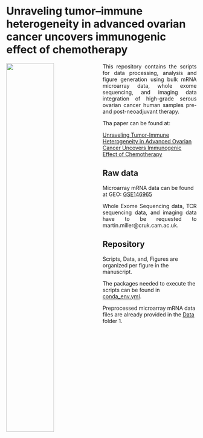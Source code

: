 # Unraveling tumor–immune heterogeneity in advanced ovarian cancer uncovers immunogenic effect of chemotherapy

<img src="https://github.com/cansysbio/HGSOC_TME_Heterogeneity/blob/master/Figures/graphical_abstract/OVCT_GraphicalAbstract_Rebuttal_ng.png" width="50%" align=left>

<p align="justify">
This repository contains the scripts for data processing, analysis and figure generation using bulk mRNA microarray data, whole exome sequencing, and imaging data integration of high-grade serous ovarian cancer human samples pre- and post-neoadjuvant therapy. 
</p>

Tha paper can be found at: 

[Unraveling Tumor-Immune Heterogeneity in Advanced Ovarian Cancer Uncovers Immunogenic Effect of Chemotherapy](https://www.biorxiv.org/content/10.1101/441428v2)

## Raw data

Microarray mRNA data can be found at GEO: [GSE146965](https://www.ncbi.nlm.nih.gov/geo/query/acc.cgi?acc=GSE146965)

<p align="justify">
Whole Exome Sequencing data, TCR sequencing data, and imaging data have to be requested to martin.miller@cruk.cam.ac.uk.
</p>


## Repository

Scripts, Data, and, Figures are organized per figure in the manuscript.

The packages needed to execute the scripts can be found in [conda_env.yml](https://github.com/cansysbio/HGSOC_TME_Heterogeneity/blob/master/conda_env.yml).

Preprocessed microarray mRNA data files are already provided in the [Data](https://github.com/cansysbio/HGSOC_TME_Heterogeneity/tree/master/Data/1) folder 1.
